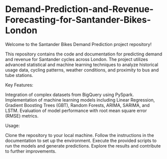 # Demand-Prediction-and-Revenue-Forecasting-for-Santander-Bikes-London

Welcome to the Santander Bikes Demand Prediction project repository!

This repository contains the code and documentation for predicting demand and revenue for Santander cycles across London. The project utilizes advanced statistical and machine learning techniques to analyze historical usage data, cycling patterns, weather conditions, and proximity to bus and tube stations.

Key Features:

Integration of complex datasets from BigQuery using PySpark.
Implementation of machine learning models including Linear Regression, Gradient Boosting Trees (GBT), Random Forests, ARIMA, SARIMA, and LSTM.
Evaluation of model performance with root mean square error (RMSE) metrics.

Usage:

Clone the repository to your local machine.
Follow the instructions in the documentation to set up the environment.
Execute the provided scripts to run the models and generate predictions.
Explore the results and contribute to further improvements.
